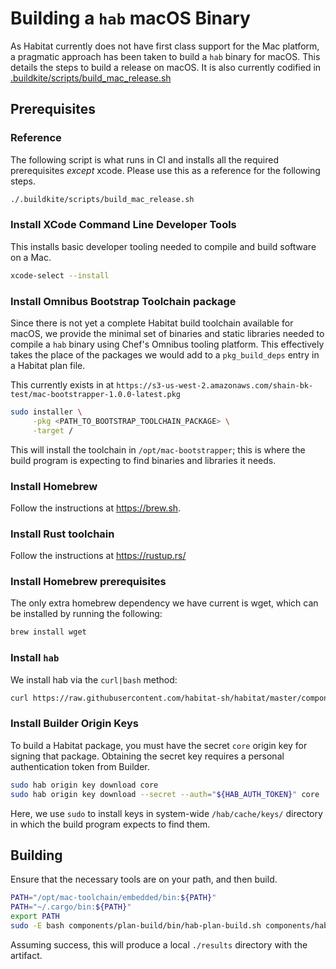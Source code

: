 # Building a `hab` macOS Binary

As Habitat currently does not have first class support for the Mac platform, a pragmatic approach has been taken to build a `hab` binary for macOS. This details the steps to build a release on macOS. It is also currently codified in [.buildkite/scripts/build_mac_release.sh](habitat-sh/habitat/.buildkite/scripts/build_mac_release.sh)

## Prerequisites

### Reference
The following script is what runs in CI and installs all the required prerequisites *except* xcode. Please use this as a reference for the following steps.
```sh
./.buildkite/scripts/build_mac_release.sh
```

### Install XCode Command Line Developer Tools
This installs basic developer tooling needed to compile and build software on a Mac.

```sh
xcode-select --install
```

### Install Omnibus Bootstrap Toolchain package

Since there is not yet a complete Habitat build toolchain available for macOS, we provide the minimal set of binaries and static libraries needed to compile a `hab` binary using Chef's Omnibus tooling platform. This effectively takes the place of the packages we would add to a `pkg_build_deps` entry in a Habitat plan file.

This currently exists in at `https://s3-us-west-2.amazonaws.com/shain-bk-test/mac-bootstrapper-1.0.0-latest.pkg`

```sh
sudo installer \
     -pkg <PATH_TO_BOOTSTRAP_TOOLCHAIN_PACKAGE> \
     -target /
```

This will install the toolchain in `/opt/mac-bootstrapper`; this is where the build program is expecting to find binaries and libraries it needs.

### Install Homebrew
Follow the instructions at https://brew.sh.

### Install Rust toolchain
Follow the instructions at https://rustup.rs/

### Install Homebrew prerequisites
The only extra homebrew dependency we have current is wget, which can be installed by running the following:
```sh
brew install wget
```

### Install `hab`
We install hab via the `curl|bash` method:

``` sh
curl https://raw.githubusercontent.com/habitat-sh/habitat/master/components/hab/install.sh | sudo bash
```

### Install Builder Origin Keys

To build a Habitat package, you must have the secret `core` origin key for signing that package. Obtaining the secret key requires a personal authentication token from Builder.

``` sh
sudo hab origin key download core
sudo hab origin key download --secret --auth="${HAB_AUTH_TOKEN}" core
```
Here, we use `sudo` to install keys in system-wide `/hab/cache/keys/` directory in which the build program expects to find them.

## Building

Ensure that the necessary tools are on your path, and then build.

``` sh
PATH="/opt/mac-toolchain/embedded/bin:${PATH}"
PATH="~/.cargo/bin:${PATH}"
export PATH
sudo -E bash components/plan-build/bin/hab-plan-build.sh components/hab
```

Assuming success, this will produce a local `./results` directory with the artifact.
